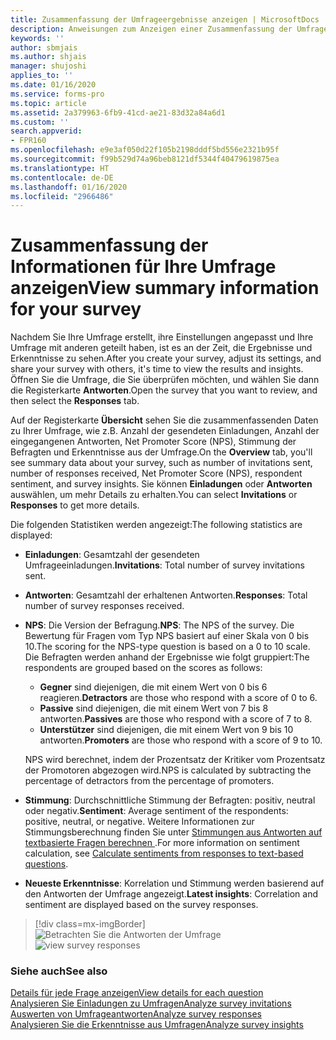 ```yaml
---
title: Zusammenfassung der Umfrageergebnisse anzeigen | MicrosoftDocs
description: Anweisungen zum Anzeigen einer Zusammenfassung der Umfrageergebnisse
keywords: ''
author: sbmjais
ms.author: shjais
manager: shujoshi
applies_to: ''
ms.date: 01/16/2020
ms.service: forms-pro
ms.topic: article
ms.assetid: 2a379963-6fb9-41cd-ae21-83d32a84a6d1
ms.custom: ''
search.appverid:
- FPR160
ms.openlocfilehash: e9e3af050d22f105b2198dddf5bd556e2321b95f
ms.sourcegitcommit: f99b529d74a96beb8121df5344f40479619875ea
ms.translationtype: HT
ms.contentlocale: de-DE
ms.lasthandoff: 01/16/2020
ms.locfileid: "2966486"
---
```

# <a name="view-summary-information-for-your-survey"></a><span data-ttu-id="3189c-103">Zusammenfassung der Informationen für Ihre Umfrage anzeigen</span><span class="sxs-lookup"><span data-stu-id="3189c-103">View summary information for your survey</span></span>

<span data-ttu-id="3189c-104">Nachdem Sie Ihre Umfrage erstellt, ihre Einstellungen angepasst und Ihre Umfrage mit anderen geteilt haben, ist es an der Zeit, die Ergebnisse und Erkenntnisse zu sehen.</span><span class="sxs-lookup"><span data-stu-id="3189c-104">After you create your survey, adjust its settings, and share your survey with others, it's time to view the results and insights.</span></span> <span data-ttu-id="3189c-105">Öffnen Sie die Umfrage, die Sie überprüfen möchten, und wählen Sie dann die Registerkarte **Antworten**.</span><span class="sxs-lookup"><span data-stu-id="3189c-105">Open the survey that you want to review, and then select the **Responses** tab.</span></span>

<span data-ttu-id="3189c-106">Auf der Registerkarte **Übersicht** sehen Sie die zusammenfassenden Daten zu Ihrer Umfrage, wie z.B. Anzahl der gesendeten Einladungen, Anzahl der eingegangenen Antworten, Net Promoter Score (NPS), Stimmung der Befragten und Erkenntnisse aus der Umfrage.</span><span class="sxs-lookup"><span data-stu-id="3189c-106">On the **Overview** tab, you'll see summary data about your survey, such as number of invitations sent, number of responses received, Net Promoter Score (NPS), respondent sentiment, and survey insights.</span></span> <span data-ttu-id="3189c-107">Sie können **Einladungen** oder **Antworten** auswählen, um mehr Details zu erhalten.</span><span class="sxs-lookup"><span data-stu-id="3189c-107">You can select **Invitations** or **Responses** to get more details.</span></span>

<span data-ttu-id="3189c-108">Die folgenden Statistiken werden angezeigt:</span><span class="sxs-lookup"><span data-stu-id="3189c-108">The following statistics are displayed:</span></span>

- <span data-ttu-id="3189c-109">**Einladungen**: Gesamtzahl der gesendeten Umfrageeinladungen.</span><span class="sxs-lookup"><span data-stu-id="3189c-109">**Invitations**: Total number of survey invitations sent.</span></span>

- <span data-ttu-id="3189c-110">**Antworten**: Gesamtzahl der erhaltenen Antworten.</span><span class="sxs-lookup"><span data-stu-id="3189c-110">**Responses**: Total number of survey responses received.</span></span>

- <span data-ttu-id="3189c-111">**NPS**: Die Version der Befragung.</span><span class="sxs-lookup"><span data-stu-id="3189c-111">**NPS**: The NPS of the survey.</span></span> <span data-ttu-id="3189c-112">Die Bewertung für Fragen vom Typ NPS basiert auf einer Skala von 0 bis 10.</span><span class="sxs-lookup"><span data-stu-id="3189c-112">The scoring for the NPS-type question is based on a 0 to 10 scale.</span></span> <span data-ttu-id="3189c-113">Die Befragten werden anhand der Ergebnisse wie folgt gruppiert:</span><span class="sxs-lookup"><span data-stu-id="3189c-113">The respondents are grouped based on the scores as follows:</span></span>
    - <span data-ttu-id="3189c-114">**Gegner** sind diejenigen, die mit einem Wert von 0 bis 6 reagieren.</span><span class="sxs-lookup"><span data-stu-id="3189c-114">**Detractors** are those who respond with a score of 0 to 6.</span></span>
    - <span data-ttu-id="3189c-115">**Passive** sind diejenigen, die mit einem Wert von 7 bis 8 antworten.</span><span class="sxs-lookup"><span data-stu-id="3189c-115">**Passives** are those who respond with a score of 7 to 8.</span></span>
    - <span data-ttu-id="3189c-116">**Unterstützer** sind diejenigen, die mit einem Wert von 9 bis 10 antworten.</span><span class="sxs-lookup"><span data-stu-id="3189c-116">**Promoters** are those who respond with a score of 9 to 10.</span></span>
    
    <span data-ttu-id="3189c-117">NPS wird berechnet, indem der Prozentsatz der Kritiker vom Prozentsatz der Promotoren abgezogen wird.</span><span class="sxs-lookup"><span data-stu-id="3189c-117">NPS is calculated by subtracting the percentage of detractors from the percentage of promoters.</span></span>

- <span data-ttu-id="3189c-118">**Stimmung**: Durchschnittliche Stimmung der Befragten: positiv, neutral oder negativ.</span><span class="sxs-lookup"><span data-stu-id="3189c-118">**Sentiment**: Average sentiment of the respondents: positive, neutral, or negative.</span></span> <span data-ttu-id="3189c-119">Weitere Informationen zur Stimmungsberechnung finden Sie unter [Stimmungen aus Antworten auf textbasierte Fragen berechnen ](create-new-survey.md#calculate-sentiments-from-responses-to-text-based-questions).</span><span class="sxs-lookup"><span data-stu-id="3189c-119">For more information on sentiment calculation, see [Calculate sentiments from responses to text-based questions](create-new-survey.md#calculate-sentiments-from-responses-to-text-based-questions).</span></span>

- <span data-ttu-id="3189c-120">**Neueste Erkenntnisse**: Korrelation und Stimmung werden basierend auf den Antworten der Umfrage angezeigt.</span><span class="sxs-lookup"><span data-stu-id="3189c-120">**Latest insights**: Correlation and sentiment are displayed based on the survey responses.</span></span>

> [!div class=mx-imgBorder]
> <span data-ttu-id="3189c-121">![Betrachten Sie die Antworten der Umfrage](media/view-responses.png "Befragungsantworten anzeigen")</span><span class="sxs-lookup"><span data-stu-id="3189c-121">![view survey responses](media/view-responses.png "View survey responses")</span></span>  

### <a name="see-also"></a><span data-ttu-id="3189c-122">Siehe auch</span><span class="sxs-lookup"><span data-stu-id="3189c-122">See also</span></span>

[<span data-ttu-id="3189c-123">Details für jede Frage anzeigen</span><span class="sxs-lookup"><span data-stu-id="3189c-123">View details for each question</span></span>](view-details-each-question.md)<br>
[<span data-ttu-id="3189c-124">Analysieren Sie Einladungen zu Umfragen</span><span class="sxs-lookup"><span data-stu-id="3189c-124">Analyze survey invitations</span></span>](analyze-survey-invitations.md)<br>
[<span data-ttu-id="3189c-125">Auswerten von Umfrageantworten</span><span class="sxs-lookup"><span data-stu-id="3189c-125">Analyze survey responses</span></span>](analyze-survey-responses.md)<br>
[<span data-ttu-id="3189c-126">Analysieren Sie die Erkenntnisse aus Umfragen</span><span class="sxs-lookup"><span data-stu-id="3189c-126">Analyze survey insights</span></span>](analyze-survey-insights.md)

